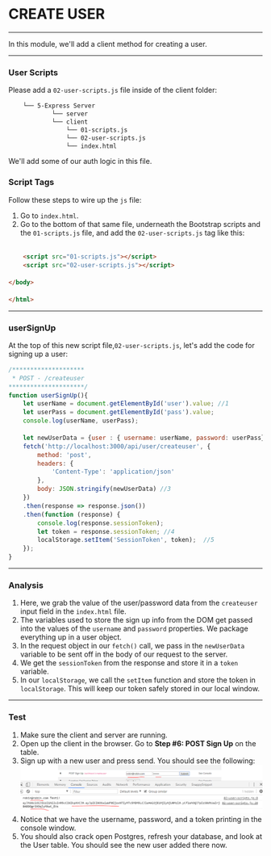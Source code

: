 # CREATE USER
---
In this module, we'll add a client method for creating a user. 
<hr />

### User Scripts
Please add a `02-user-scripts.js` file inside of the client folder:

```
    └── 5-Express Server
            └── server
            └── client
                └── 01-scripts.js
                └── 02-user-scripts.js
                └── index.html
```
We'll add some of our auth logic in this file.

### Script Tags
Follow these steps to wire up the `js` file:
1. Go to `index.html`.
2. Go to the bottom of that same file, underneath the Bootstrap scripts and the `01-scripts.js` file, and add the `02-user-scripts.js` tag like this:

```html

    <script src="01-scripts.js"></script>
    <script src="02-user-scripts.js"></script>

</body>

</html>

```

<hr />

### userSignUp
At the top of this new script file,`02-user-scripts.js`, let's add the code for signing up a user:

```js
/********************
 * POST - /createuser
*********************/
function userSignUp(){
	let userName = document.getElementById('user').value; //1
	let userPass = document.getElementById('pass').value;
	console.log(userName, userPass);

	let newUserData = {user : { username: userName, password: userPass}}; //2
	fetch('http://localhost:3000/api/user/createuser', {
		method: 'post',
		headers: {
			'Content-Type': 'application/json'
		},
		body: JSON.stringify(newUserData) //3
	})
	.then(response => response.json())
	.then(function (response) {
		console.log(response.sessionToken);
		let token = response.sessionToken; //4
		localStorage.setItem('SessionToken', token);  //5
	});
}
```

<hr />

### Analysis
1. Here, we grab the value of the user/password data from the `createuser` input field in the `index.html` file.
2. The variables used to store the sign up info from the DOM get passed into the values of the `username` and `password` properties. We package everything up in a user object.
3. In the request object in our `fetch()` call, we pass in the `newUserData` variable to be sent off in the body of our request to the server.
4. We get the `sessionToken` from the response and store it in a `token` variable.
5. In our `localStorage`, we call the `setItem` function and store the token in `localStorage`. This will keep our token safely stored in our local window.

<hr />

### Test
1. Make sure the client and server are running. 
2. Open up the client in the browser. Go to **Step #6: POST Sign Up** on the table. 
3. Sign up with a new user and press send. You should see the following:
![screenshot](assets/02-signup-dom-screenshot.PNG)
4. Notice that we have the username, password, and a token printing in the console window.
5. You should also crack open Postgres, refresh your database, and look at the User table. You should see the new user added there now.



